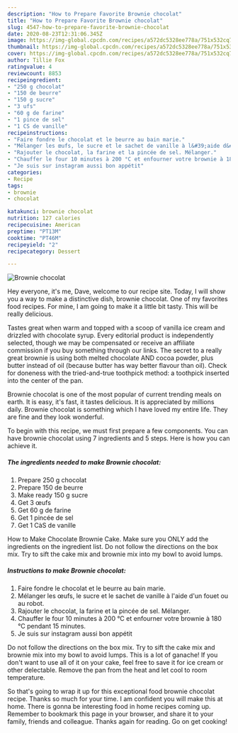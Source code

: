 ```yaml
---
description: "How to Prepare Favorite Brownie chocolat"
title: "How to Prepare Favorite Brownie chocolat"
slug: 4547-how-to-prepare-favorite-brownie-chocolat
date: 2020-08-23T12:31:06.345Z
image: https://img-global.cpcdn.com/recipes/a572dc5328ee778a/751x532cq70/brownie-chocolat-photo-principale-de-la-recette.jpg
thumbnail: https://img-global.cpcdn.com/recipes/a572dc5328ee778a/751x532cq70/brownie-chocolat-photo-principale-de-la-recette.jpg
cover: https://img-global.cpcdn.com/recipes/a572dc5328ee778a/751x532cq70/brownie-chocolat-photo-principale-de-la-recette.jpg
author: Tillie Fox
ratingvalue: 4
reviewcount: 8853
recipeingredient:
- "250 g chocolat"
- "150 de beurre"
- "150 g sucre"
- "3 ufs"
- "60 g de farine"
- "1 pince de sel"
- "1 CS de vanille"
recipeinstructions:
- "Faire fondre le chocolat et le beurre au bain marie."
- "Mélanger les œufs, le sucre et le sachet de vanille à l&#39;aide d&#39;un fouet ou au robot."
- "Rajouter le chocolat, la farine et la pincée de sel. Mélanger."
- "Chauffer le four 10 minutes à 200 °C et enfourner votre brownie à 180 °C pendant 15 minutes."
- "Je suis sur instagram aussi bon appétit"
categories:
- Recipe
tags:
- brownie
- chocolat

katakunci: brownie chocolat 
nutrition: 127 calories
recipecuisine: American
preptime: "PT13M"
cooktime: "PT46M"
recipeyield: "2"
recipecategory: Dessert

---
```



![Brownie chocolat](https://img-global.cpcdn.com/recipes/a572dc5328ee778a/751x532cq70/brownie-chocolat-photo-principale-de-la-recette.jpg)

Hey everyone, it's me, Dave, welcome to our recipe site. Today, I will show you a way to make a distinctive dish, brownie chocolat. One of my favorites food recipes. For mine, I am going to make it a little bit tasty. This will be really delicious.

Tastes great when warm and topped with a scoop of vanilla ice cream and drizzled with chocolate syrup. Every editorial product is independently selected, though we may be compensated or receive an affiliate commission if you buy something through our links. The secret to a really great brownie is using both melted chocolate AND cocoa powder, plus butter instead of oil (because butter has way better flavour than oil). Check for doneness with the tried-and-true toothpick method: a toothpick inserted into the center of the pan.

Brownie chocolat is one of the most popular of current trending meals on earth. It is easy, it's fast, it tastes delicious. It is appreciated by millions daily. Brownie chocolat is something which I have loved my entire life. They are fine and they look wonderful.


To begin with this recipe, we must first prepare a few components. You can have brownie chocolat using 7 ingredients and 5 steps. Here is how you can achieve it.

<!--inarticleads1-->

##### The ingredients needed to make Brownie chocolat:

1. Prepare 250 g chocolat
1. Prepare 150 de beurre
1. Make ready 150 g sucre
1. Get 3 œufs
1. Get 60 g de farine
1. Get 1 pincée de sel
1. Get 1 CàS de vanille


How to Make Chocolate Brownie Cake. Make sure you ONLY add the ingredients on the ingredient list. Do not follow the directions on the box mix. Try to sift the cake mix and brownie mix into my bowl to avoid lumps. 

<!--inarticleads2-->

##### Instructions to make Brownie chocolat:

1. Faire fondre le chocolat et le beurre au bain marie.
1. Mélanger les œufs, le sucre et le sachet de vanille à l&#39;aide d&#39;un fouet ou au robot.
1. Rajouter le chocolat, la farine et la pincée de sel. Mélanger.
1. Chauffer le four 10 minutes à 200 °C et enfourner votre brownie à 180 °C pendant 15 minutes.
1. Je suis sur instagram aussi bon appétit


Do not follow the directions on the box mix. Try to sift the cake mix and brownie mix into my bowl to avoid lumps. This is a lot of ganache! If you don&#39;t want to use all of it on your cake, feel free to save it for ice cream or other delectable. Remove the pan from the heat and let cool to room temperature. 

So that's going to wrap it up for this exceptional food brownie chocolat recipe. Thanks so much for your time. I am confident you will make this at home. There is gonna be interesting food in home recipes coming up. Remember to bookmark this page in your browser, and share it to your family, friends and colleague. Thanks again for reading. Go on get cooking!
